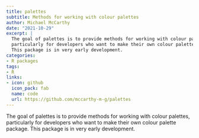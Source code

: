 ```yaml
---
title: palettes
subtitle: Methods for working with colour palettes
author: Michael McCarthy
date: "2021-10-29"
excerpt: |
  The goal of palettes is to provide methods for working with colour palettes,
  particularly for developers who want to make their own colour palette package.
  This package is in very early development.
categories:
- R packages
tags:
- R
links:
- icon: github
  icon_pack: fab
  name: code
  url: https://github.com/mccarthy-m-g/palettes
---
```


The goal of palettes is to provide methods for working with colour palettes, particularly for developers who want to make their own colour palette package. This package is in very early development.
